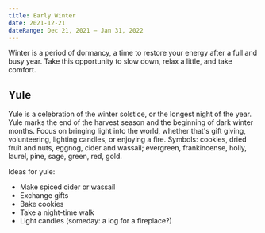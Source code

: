 ```yaml
---
title: Early Winter
date: 2021-12-21
dateRange: Dec 21, 2021 – Jan 31, 2022
---
```


Winter is a period of dormancy, a time to restore your energy after a full and busy year. Take this opportunity to slow down, relax a little, and take comfort.

## Yule

Yule is a celebration of the winter solstice, or the longest night of the year. Yule marks the end of the harvest season and the beginning of dark winter months. Focus on bringing light into the world, whether that's gift giving, volunteering, lighting candles, or enjoying a fire. Symbols: cookies, dried fruit and nuts, eggnog, cider and wassail; evergreen, frankincense, holly, laurel, pine, sage, green, red, gold.

Ideas for yule:

* Make spiced cider or wassail
* Exchange gifts
* Bake cookies
* Take a night-time walk
* Light candles (someday: a log for a fireplace?)